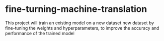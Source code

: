 # fine-turning-machine-translation
This project will train an existing model on a new dataset new dataset by fine-tuning the weights and hyperparameters, to improve the accuracy and performance of the trained model
